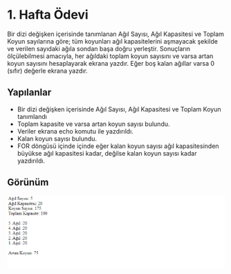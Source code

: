 # 1. Hafta Ödevi

Bir dizi değişken içerisinde tanımlanan Ağıl Sayısı, Ağıl Kapasitesi ve Toplam Koyun sayılarına göre; tüm
koyunları ağıl kapasitelerini aşmayacak şekilde ve verilen sayıdaki ağıla sondan başa doğru yerleştir.
Sonuçların ölçülebilmesi amacıyla, her ağıldaki toplam koyun sayısını ve varsa artan koyun sayısını 
hesaplayarak ekrana yazdır. Eğer boş kalan ağıllar varsa 0 (sıfır) değerle ekrana yazdır.


## Yapılanlar
- Bir dizi değişken içerisinde Ağıl Sayısı, Ağıl Kapasitesi ve Toplam Koyun tanımlandı
- Toplam kapasite ve varsa artan koyun sayısı bulundu.
- Veriler ekrana echo komutu ile yazdırıldı.
- Kalan koyun sayısı bulundu.
- FOR döngüsü içinde içinde eğer kalan koyun sayısı ağıl kapasitesinden büyükse ağıl kapasitesi kadar, değilse kalan koyun sayısı kadar yazdırıldı. 

## Görünüm


![alt](img/cikti.PNG)




